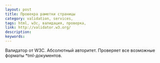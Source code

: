```yaml
---
layout: post
title: Провекра раметки страницы
category: validation, services, 
tags: html, w3c, валидация, проверка, 
link: http://validator.w3.org/
description: 
keywords: 
---
```


<p>Валидатор от W3C. Абсолютный авторитет. Проверяет все возможные форматы *tml-документов.</p>
